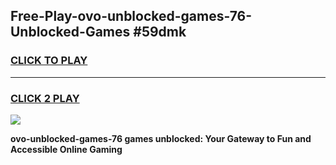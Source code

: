 
## Free-Play-ovo-unblocked-games-76-Unblocked-Games #59dmk
<h3>
<a href="https://news.freeplayer.one?title=ovo-unblocked-games-76&ref=8M">CLICK TO PLAY</a></h3>
<hr>

<h3>
<a href="https://news.freeplayer.one?title=ovo-unblocked-games-76&ref=8M">CLICK 2 PLAY</a>
  
</h3>

<a href="https://news.freeplayer.one?title=ovo-unblocked-games-76&ref=8M"><img src="https://clearcache.store/games.png"></a>


**ovo-unblocked-games-76 games unblocked: Your Gateway to Fun and Accessible Online Gaming**
